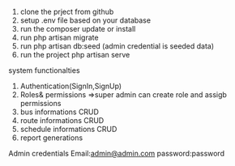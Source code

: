 
1. clone the prject from github
2. setup .env file based on your database
3. run the composer update or install
4. run php artisan migrate
5. run php artisan db:seed (admin credential is seeded data)
6. run the project php artisan serve



system functionalties
1. Authentication(SignIn,SignUp)
2. Roles& permissions =>super admin can create role and assigb permissions
3. bus informations CRUD
4. route informations CRUD
5. schedule informations CRUD
6. report generations


Admin credentials
Email:admin@admin.com
password:password